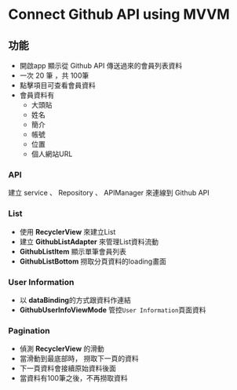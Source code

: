 # Connect Github API using MVVM
## 功能
* 開啟app 顯示從 Github API 傳送過來的會員列表資料
* 一次 20 筆 ，共 100筆
* 點擊項目可查看會員資料
* 會員資料有
    * 大頭貼
    * 姓名
    * 簡介
    * 帳號
    * 位置
    * 個人網站URL


###  API
建立 service 、 Repository 、 APIManager 來連線到 Github API

###  List
* 使用 **RecyclerView** 來建立List
* 建立 **GithubListAdapter** 來管理List資料流動
* **GithubListItem** 顯示單筆會員列表
* **GithubListBottom** 撈取分頁資料的loading畫面

### User Information
* 以 **dataBinding**的方式跟資料作連結
* **GithubUserInfoViewMode** 管控`User Information`頁面資料

### Pagination
* 偵測 **RecyclerView** 的滑動
* 當滑動到最底部時， 撈取下一頁的資料
* 下一頁資料會接續原始資料後面
* 當資料有100筆之後，不再撈取資料

